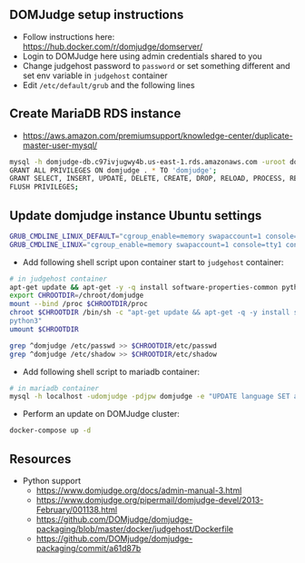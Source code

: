 ## DOMJudge setup instructions

* Follow instructions here: https://hub.docker.com/r/domjudge/domserver/
* Login to DOMJudge here using admin credentials shared  to you
* Change judgehost password to `password` or set something different and set env variable in `judgehost` container
* Edit `/etc/default/grub` and the following lines

## Create MariaDB RDS instance

* https://aws.amazon.com/premiumsupport/knowledge-center/duplicate-master-user-mysql/

```bash
mysql -h domjudge-db.c97ivjugwy4b.us-east-1.rds.amazonaws.com -uroot domjudge -p
GRANT ALL PRIVILEGES ON domjudge . * TO 'domjudge';
GRANT SELECT, INSERT, UPDATE, DELETE, CREATE, DROP, RELOAD, PROCESS, REFERENCES, INDEX, ALTER, SHOW DATABASES, CREATE TEMPORARY TABLES, LOCK TABLES, EXECUTE, REPLICATION SLAVE, REPLICATION CLIENT, CREATE VIEW, SHOW VIEW, CREATE ROUTINE, ALTER ROUTINE, CREATE USER, EVENT, TRIGGER ON *.* TO 'domjudge'@'%' WITH GRANT OPTION;
FLUSH PRIVILEGES;
```

## Update domjudge instance Ubuntu settings

```bash
GRUB_CMDLINE_LINUX_DEFAULT="cgroup_enable=memory swapaccount=1 console=tty1 console=ttyS0"
GRUB_CMDLINE_LINUX="cgroup_enable=memory swapaccount=1 console=tty1 console=ttyS0"
```

* Add following shell script upon container start to `judgehost` container:

```bash
# in judgehost container
apt-get update && apt-get -y -q install software-properties-common python3
export CHROOTDIR=/chroot/domjudge
mount --bind /proc $CHROOTDIR/proc
chroot $CHROOTDIR /bin/sh -c "apt-get update && apt-get -q -y install software-properties-common
python3"
umount $CHROOTDIR

grep ^domjudge /etc/passwd >> $CHROOTDIR/etc/passwd
grep ^domjudge /etc/shadow >> $CHROOTDIR/etc/shadow
```

* Add following shell script to mariadb container:

```bash
# in mariadb container
mysql -h localhost -udomjudge -pdjpw domjudge -e "UPDATE language SET allow_submit=1 WHERE langid = 'py3';"
```

* Perform an update on DOMJudge cluster: 

```bash
docker-compose up -d
```

## Resources

* Python support
  * https://www.domjudge.org/docs/admin-manual-3.html
  * https://www.domjudge.org/pipermail/domjudge-devel/2013-February/001138.html
  * https://github.com/DOMjudge/domjudge-packaging/blob/master/docker/judgehost/Dockerfile
  * https://github.com/DOMjudge/domjudge-packaging/commit/a61d87b

